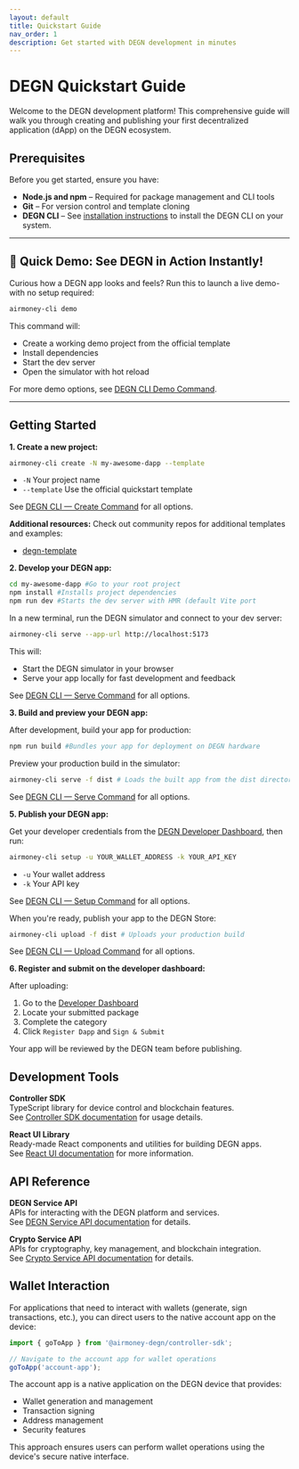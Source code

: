 ```yaml
---
layout: default
title: Quickstart Guide
nav_order: 1
description: Get started with DEGN development in minutes
---
```


# DEGN Quickstart Guide

Welcome to the DEGN development platform! This comprehensive guide will walk you through creating and publishing your first decentralized application (dApp) on the DEGN ecosystem.

## Prerequisites

Before you get started, ensure you have:

- **Node.js and npm** – Required for package management and CLI tools
- **Git** – For version control and template cloning
- **DEGN CLI** – See <a href="/degn-cli#installation" target="_blank" rel="noopener">installation instructions</a> to install the DEGN CLI on your system.

---

## 🚀 Quick Demo: See DEGN in Action Instantly!

Curious how a DEGN app looks and feels? Run this to launch a live demo-with no setup required:

```bash
airmoney-cli demo
```

This command will:
- Create a working demo project from the official template
- Install dependencies
- Start the dev server
- Open the simulator with hot reload

For more demo options, see <a href="/degn-cli#demo-command" target="_blank" rel="noopener">DEGN CLI Demo Command</a>.

---

## Getting Started

**1. Create a new project:**

```bash
airmoney-cli create -N my-awesome-dapp --template
```
- `-N` Your project name
- `--template` Use the official quickstart template

See <a href="/degn-cli#create-command" target="_blank" rel="noopener">DEGN CLI — Create Command</a> for all options.

**Additional resources:**
Check out community repos for additional templates and examples:
- <a href="https://github.com/cream-hub/degn-template" target="_blank" rel="noopener">degn-template</a>

**2. Develop your DEGN app:**

```bash
cd my-awesome-dapp #Go to your root project
npm install #Installs project dependencies
npm run dev #Starts the dev server with HMR (default Vite port
```

In a new terminal, run the DEGN simulator and connect to your dev server:

```bash
airmoney-cli serve --app-url http://localhost:5173
```

This will:
- Start the DEGN simulator in your browser
- Serve your app locally for fast development and feedback

See <a href="/degn-cli#serve-command" target="_blank" rel="noopener">DEGN CLI — Serve Command</a> for all options.

**3. Build and preview your DEGN app:**

After development, build your app for production:

```bash
npm run build #Bundles your app for deployment on DEGN hardware
```

Preview your production build in the simulator:

```bash
airmoney-cli serve -f dist # Loads the built app from the dist directory
```

See <a href="/degn-cli#serve-command" target="_blank" rel="noopener">DEGN CLI — Serve Command</a> for all options.

**5. Publish your DEGN app:**

Get your developer credentials from the <a href="https://dash-devnet.degn.com/" target="_blank" rel="noopener">DEGN Developer Dashboard</a>, then run:

```bash
airmoney-cli setup -u YOUR_WALLET_ADDRESS -k YOUR_API_KEY
```
- `-u` Your wallet address
- `-k` Your API key

See <a href="/degn-cli#setup-command" target="_blank" rel="noopener">DEGN CLI — Setup Command</a> for all options.

When you're ready, publish your app to the DEGN Store:

```bash
airmoney-cli upload -f dist # Uploads your production build
```

See <a href="/degn-cli#upload-command" target="_blank" rel="noopener">DEGN CLI — Upload Command</a> for all options.

**6. Register and submit on the developer dashboard:**

After uploading:
1. Go to the <a href="https://dash-devnet.degn.com/" target="_blank" rel="noopener">Developer Dashboard</a>
2. Locate your submitted package
3. Complete the category
4. Click `Register Dapp` and `Sign & Submit`

Your app will be reviewed by the DEGN team before publishing.

## Development Tools

**Controller SDK**  
TypeScript library for device control and blockchain features.  
See <a href="/controller-sdk" target="_blank" rel="noopener">Controller SDK documentation</a> for usage details.

**React UI Library**  
Ready-made React components and utilities for building DEGN apps.  
See <a href="/react-ui-library" target="_blank" rel="noopener">React UI documentation</a> for more information.

## API Reference

**DEGN Service API**  
APIs for interacting with the DEGN platform and services.  
See <a href="/degn-service-api" target="_blank" rel="noopener">DEGN Service API documentation</a> for details.

**Crypto Service API**  
APIs for cryptography, key management, and blockchain integration.  
See <a href="/crypto-service-api" target="_blank" rel="noopener">Crypto Service API documentation</a> for details.

## Wallet Interaction

For applications that need to interact with wallets (generate, sign 
transactions, etc.), you can direct users to the native account app 
on the device:

```typescript
import { goToApp } from '@airmoney-degn/controller-sdk';

// Navigate to the account app for wallet operations
goToApp('account-app');
```

The account app is a native application on the DEGN device that 
provides:
- Wallet generation and management
- Transaction signing
- Address management
- Security features

This approach ensures users can perform wallet operations using the 
device's secure native interface.

